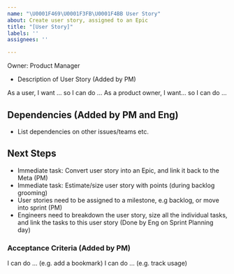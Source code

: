 ```yaml
---
name: "\U0001F469\U0001F3FB‍\U0001F4BB User Story"
about: Create user story, assigned to an Epic
title: "[User Story]"
labels: ''
assignees: ''

---
```


Owner: Product Manager

- Description of User Story (Added by PM)

As a user, I want … so I can do … 
As a product owner, I want… so I can do ...

## Dependencies (Added by PM and Eng)
- List dependencies on other issues/teams etc.

## Next Steps 
- Immediate task: Convert user story into an Epic, and link it back to the Meta  (PM)
- Immediate task: Estimate/size user story with points (during backlog grooming)
- User stories need to be assigned to a milestone, e.g backlog, or move into sprint (PM)
- Engineers need to breakdown the user story, size all the individual tasks, and link the tasks to this user story (Done by Eng on Sprint Planning day)

### Acceptance Criteria (Added by PM)

I can do …  (e.g. add a bookmark)
I can do …   (e.g. track usage)
